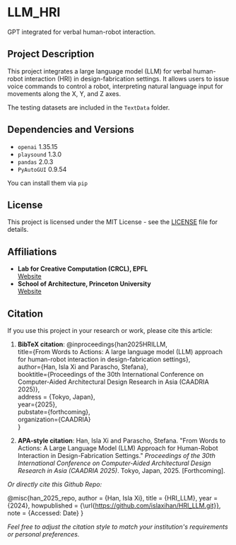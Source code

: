 # LLM_HRI
GPT integrated for verbal human-robot interaction.

## Project Description

This project integrates a large language model (LLM) for verbal human-robot interaction (HRI) in design-fabrication settings. It allows users to issue voice commands to control a robot, interpreting natural language input for movements along the X, Y, and Z axes.

The testing datasets are included in the `TextData` folder.

## Dependencies and Versions

- `openai` 1.35.15
- `playsound` 1.3.0
- `pandas` 2.0.3
- `PyAutoGUI` 0.9.54

You can install them via `pip`

## License

This project is licensed under the MIT License - see the [LICENSE](LICENSE.md) file for details.

## Affiliations

- **Lab for Creative Computation (CRCL), EPFL**  
[Website](https://www.crclcrclcrcl.org/)
- **School of Architecture, Princeton University**  
[Website](https://soa.princeton.edu/)

## Citation
If you use this project in your research or work, please cite this article:

1. **BibTeX citation**:
@inproceedings{han2025HRILLM,  
title={From Words to Actions: A large language model (LLM) approach for human-robot interaction in design-fabrication settings},  
author={Han, Isla Xi and Parascho, Stefana},  
booktitle={Proceedings of the 30th International Conference on Computer-Aided Architectural Design Research in Asia (CAADRIA 2025)},  
address = {Tokyo, Japan},  
year={2025},  
pubstate={forthcoming},  
organization={CAADRIA}  
}

2. **APA-style citation**:
Han, Isla Xi and Parascho, Stefana. "From Words to Actions: A Large Language Model (LLM) Approach for Human-Robot Interaction in Design-Fabrication Settings." *Proceedings of the 30th International Conference on Computer-Aided Architectural Design Research in Asia (CAADRIA 2025)*. Tokyo, Japan, 2025. [Forthcoming].

*Or directly cite this Github Repo:*

@misc{han_2025_repo,
  author = {Han, Isla Xi},
  title = {HRI_LLM},
  year = {2024},
  howpublished = {\url{https://github.com/islaxihan/HRI_LLM.git}},
  note = {Accessed: Date}
}

*Feel free to adjust the citation style to match your institution's requirements or personal preferences.*
